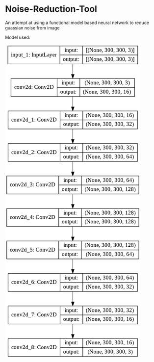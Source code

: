 # Noise-Reduction-Tool
An attempt at using a functional model based neural network to reduce guassian noise from image

Model used:

![](images/model_.png)
